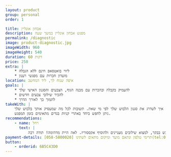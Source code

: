 ```yaml
---
layout: product
group: personal
order: 1

title: אבחון אונליין
description: מפגש אבחון אונליין במשך שעה
permalink: /diagnostic
image: product-diagnostic.jpg
imageWidth: 960
imageHeight: 540
duration: 60 דקות
price: 250
extra: |
    * ליווי בואטסאפ חינם ללא הגבלה
    * מועדון חברות עם מפגשי רענון
location: איפה שנוח לך, ליד המחשב
goals: |
    * להעמיק בקבלה ובהכרות עם מבנה הגוף, הצבעים והסגנון האישי שלך
    * להכיר שילובי צבעים חדשים
    * לתמוך בך לאורך הדרך
takeWith: |
    אחת ולתמיד תדעי בוודאות מה מבנה הגוף שלך, ואיך להתלבש מחמיא בהתאם. תכירי את הצבעים המיטביים שלך, ואיך לשלב אותם בצורה מקורית. ותלמדי איך לשדרג את סגנון הלבוש שלך לפי מי שאת. תשובות לכל מה שמעסיק אותך בלבוש שלך.
    ניתן לחפש ביחד באתרי קניות בגדים מתאימים בזמן המפגש.
recommendations:
    - name: רחל
      text: |
          במשך שנים התלבשתי בסגנון מאד פשוט ו"תיכוניסטי", ולאחרונה התחשק לי להרגיש יותר נשית. התחלתי לצפות בסרטוני סטיילינג ביוטיוב. צפיתי בטיפים של כל מיני סטייליסטיות, והגעתי גם לסרטונים של לאה לאוקשטיין, שאליה התחברתי מיד כי היא פונה לקהל דתי בעיקר. אחרי שצפיתי בכל הסרטונים המעולים שלה, כבר הבנתי את כל המושגים הבסיסיים בסטיילינג: מבנה גוף, צבע, קוי אורך, קוי רוחב, ואיך משתמשים בכל זה על מנת להחמיא וליצור אשלייה אופטית של מבנה גוף מאוזן. אבל עדיין היה קשה לי להשליך את כל הידע הזה על עצמי. אז הזמנתי את לאה לפגישה קצרה וממוקדת- הסברתי מראש מה הידע שחסר לי ולאה השלימה לי אותו. לאה היתה מאד נעימה וסבלנית, לא הפעילה עלי לחץ לעשות שינוי דרסטי, אלא בעדינות רבה הסבירה מה כדאי ומדוע. רק אחרי המפגש עם לאה העזתי לקחת את הידע שרכשתי ולעשות בו שימוש יומיומי. התחלתי להכניס את החולצה לחצאית, להעלות את החצאית יותר למעלה ממה שהייתי רגילה, לשים לב לשילובי צבעים מעניינים, להוסיף חגורות ושרשראות ארוכות, והמחמאות התחילו להגיע... גם לאחר המפגש שלנו לאה המשיכה לתת לי מענה לשאלות בוואטסאפ. שלחתי לה תמונות עם כמה אופציות והיא ייעצה מה יותר מחמיא, ופרגנה המון. עכשיו אני יותר בטוחה בעצמי, אני נהנית להתלבש בבקר, למצוא שילובים מעניינים ולהוסיף אקססוריז. לאה היית מדהימה! תודה רבה!
payment-details: תרימי טלפון ונתאם מועד ומיקום מתאים לשתינו [058-5800020](tel:0585800020)
button:
    - orderid: 6B5C43D0
---
```

